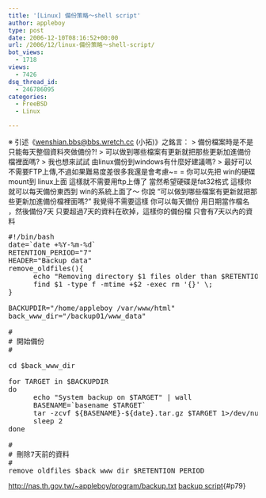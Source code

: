 ```yaml
---
title: '[Linux] 備份策略～shell script'
author: appleboy
type: post
date: 2006-12-10T08:16:52+00:00
url: /2006/12/linux-備份策略～shell-script/
bot_views:
  - 1718
views:
  - 7426
dsq_thread_id:
  - 246786095
categories:
  - FreeBSD
  - Linux

---
```

※ 引述《wenshian.bbs@bbs.wretch.cc (小拓)》之銘言： > 備份檔案時是不是只能每天整個資料夾做備份?! > 可以做到哪些檔案有更新就把那些更新加進備份檔裡面嗎? > 我也想來試試 由linux備份到windows有什麼好建議嗎? > 最好可以不需要FTP上傳,不過如果難易度差很多我還是會考慮~= = 你可以先把 win的硬碟 mount到 linux上面 這樣就不需要用ftp上傳了 當然希望硬碟是fat32格式 這樣你就可以每天備份東西到 win的系統上面了～ 你說 &#8220;可以做到哪些檔案有更新就把那些更新加進備份檔裡面嗎?&#8221; 我覺得不需要這樣 你可以每天備份 用日期當作檔名 ，然後備份7天 只要超過7天的資料在砍掉，這樣你的備份檔 只會有7天以內的資料 

<pre class="brush: bash; title: ; notranslate" title="">#!/bin/bash
date=`date +%Y-%m-%d`
RETENTION_PERIOD="7"
HEADER="Backup data"
remove_oldfiles(){
      echo "Removing directory $1 files older than $RETENTION_PERIOD days" | wall
      find $1 -type f -mtime +$2 -exec rm '{}' \;
}

BACKUPDIR="/home/appleboy /var/www/html"
back_www_dir="/backup01/www_data"

#
# 開始備份
#

cd $back_www_dir

for TARGET in $BACKUPDIR
do
      echo "System backup on $TARGET" | wall
      BASENAME=`basename $TARGET`
      tar -zcvf ${BASENAME}-${date}.tar.gz $TARGET 1>/dev/null
      sleep 2
done

#
# 刪除7天前的資料
#
remove_oldfiles $back_www_dir $RETENTION_PERIOD
</pre>

<http://nas.th.gov.tw/~appleboy/program/backup.txt> [backup script][1]{#p79}

 [1]: http://blog.wu-boy.com/wp-content/uploads/2007/03/backup.txt